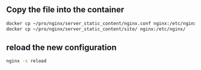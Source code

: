 ## Copy the file into the container
```bash
docker cp ~/pro/nginx/server_static_content/nginx.conf nginx:/etc/nginx/nginx.conf
docker cp ~/pro/nginx/server_static_content/site/ nginx:/etc/nginx/
```

## reload the new configuration
```bash
nginx -s reload
```